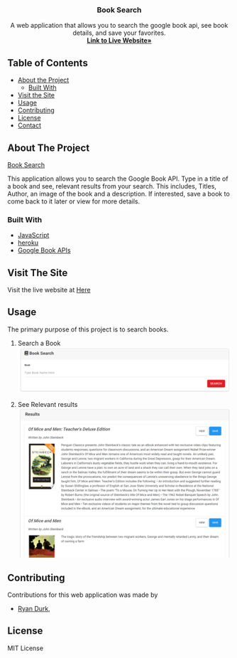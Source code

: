 <!-- Google Book Search -->

<p align="center">
  <h3 align="center">Book Search</h3>

  <p align="center">
    A web application that allows you to search the google book api, see book details, and save your favorites.
    <br />
    <a href="https://shielded-woodland-40971.herokuapp.com/"><strong>Link to Live Website»</strong></a>
    <br />
  </p>
</p>


<!-- TABLE OF CONTENTS -->
## Table of Contents

* [About the Project](#about-the-project)
  * [Built With](#built-with)
* [Visit the Site](#visitTheSite)
* [Usage](#usage)
* [Contributing](#contributing)
* [License](#license)
* [Contact](#contact)


<!-- ABOUT THE PROJECT -->
## About The Project

[Book Search](https://shielded-woodland-40971.herokuapp.com/)

This application allows you to search the Google Book API.  Type in a title of a book and see, relevant results from your search.  This includes, Titles, Author, an image of the book and a description.  If interested, save a book to come back to it later or view for more details.

### Built With
* [JavaScript](https://www.javascript.com/)
* [heroku](https://www.heroku.com/home)
* [Google Book APIs](https://developers.google.com/books)


## Visit The Site

Visit the live website at [Here](https://shielded-woodland-40971.herokuapp.com/)


## Usage

The primary purpose of this project is to search books.

1. Search a Book
    ![Type a book](./Images/bookSearch.png)

2. See Relevant results
    ![Results](./Images/results.png)


## Contributing

Contributions for this web application was made by 
* [Ryan Durk](https://github.com/rpdurk), 


<!-- LICENSE -->
## License

MIT License
